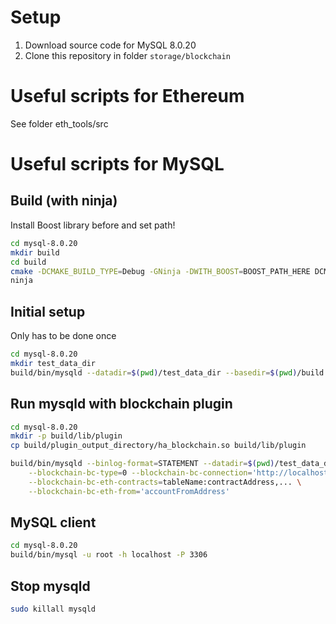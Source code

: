 # Setup

1. Download source code for MySQL 8.0.20
2. Clone this repository in folder `storage/blockchain`


# Useful scripts for Ethereum

See folder eth_tools/src

# Useful scripts for MySQL

## Build (with ninja)

Install Boost library before and set path!

```bash
cd mysql-8.0.20
mkdir build
cd build
cmake -DCMAKE_BUILD_TYPE=Debug -GNinja -DWITH_BOOST=BOOST_PATH_HERE DCMAKE_CXX_STANDARD_LIBRARIES="-lcurl" ..
ninja
```

## Initial setup

Only has to be done once

```bash
cd mysql-8.0.20
mkdir test_data_dir
build/bin/mysqld --datadir=$(pwd)/test_data_dir --basedir=$(pwd)/build --initialize-insecure --user=$(whoami)
```

## Run mysqld with blockchain plugin

```bash
cd mysql-8.0.20
mkdir -p build/lib/plugin
cp build/plugin_output_directory/ha_blockchain.so build/lib/plugin

build/bin/mysqld --binlog-format=STATEMENT --datadir=$(pwd)/test_data_dir --basedir=$(pwd)/build --plugin-load=ha_blockchain.so \
    --blockchain-bc-type=0 --blockchain-bc-connection='http://localhost:8545' \
    --blockchain-bc-eth-contracts=tableName:contractAddress,... \
    --blockchain-bc-eth-from='accountFromAddress'
```

## MySQL client

```bash
cd mysql-8.0.20
build/bin/mysql -u root -h localhost -P 3306
```

## Stop mysqld

```bash
sudo killall mysqld
```
